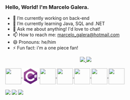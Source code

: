 ### Hello, World! I'm Marcelo Galera.




- 🔭 I’m currently working on back-end
- 🌱 I’m currently learning Java, SQL and .NET
- 💬 Ask me about anything! I'd love to chat!
- 📫 How to reach me: marcelo_galera@hotmail.com
- 😄 Pronouns: he/him
- ⚡ Fun fact: i'm a one piece fan!

<div align="center">
  <a href="https://github.com/MarceloGalera">
  <img height="180em" src="https://github-readme-stats.vercel.app/api?username=MarceloGalera&show_icons=true&theme=dracula&include_all_commits=true&count_private=true"/>
  <img height="180em" src="https://github-readme-stats.vercel.app/api/top-langs/?username=MarceloGalera&layout=compact&langs_count=7&theme=dracula"/>
</div>
  
  <br>
  
  <div style="display: inline_block">
    <img align="center" height="50" width="50" src="https://cdn.jsdelivr.net/gh/devicons/devicon/icons/java/java-original.svg" />
    <img align="center"height="50" width="50" src="https://raw.githubusercontent.com/devicons/devicon/master/icons/csharp/csharp-original.svg">
    <img align="center"height="50" width="50" src="https://cdn.jsdelivr.net/gh/devicons/devicon/icons/dotnetcore/dotnetcore-original.svg" />
    <img align="center"height="50" width="50" src="https://cdn.jsdelivr.net/gh/devicons/devicon/icons/spring/spring-original.svg" />
    <img align="center" height="50" width="50" src="https://cdn.jsdelivr.net/gh/devicons/devicon/icons/jenkins/jenkins-original.svg" />
    <img align="center" height="50" width="50" src="https://cdn.jsdelivr.net/gh/devicons/devicon/icons/mongodb/mongodb-original.svg" />
    <img align="center" height="50" width="50" src="https://cdn.jsdelivr.net/gh/devicons/devicon/icons/postgresql/postgresql-original.svg" />
  </div>
  
   <br>
    
  <div>
  <a href="https://instagram.com/marcelo_galera" target="_blank"><img src="https://img.shields.io/badge/-Instagram-%23E4405F?style=for-the-badge&logo=instagram&logoColor=white" target="_blank"></a>
  <a href = "mailto:marcelo_galera@hotmail.com"><img src="https://img.shields.io/badge/-Gmail-%23333?style=for-the-badge&logo=gmail&logoColor=white" target="_blank"></a>
  <a href="https://www.linkedin.com/in/marcelo-galera-980274232/" target="_blank"><img src="https://img.shields.io/badge/-LinkedIn-%230077B5?style=for-the-badge&logo=linkedin&logoColor=white" target="_blank"></a> 
  </div>
